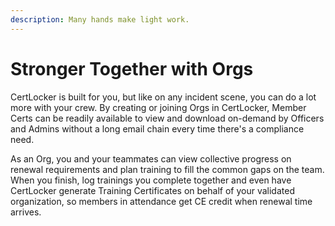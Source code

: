 ```yaml
---
description: Many hands make light work.
---
```


# Stronger Together with Orgs

CertLocker is built for you, but like on any incident scene, you can do a lot more with your crew. By creating or joining Orgs in CertLocker, Member Certs can be readily available to view and download on-demand by Officers and Admins without a long email chain every time there's a compliance need.

As an Org, you and your teammates can view collective progress on renewal requirements and plan training to fill the common gaps on the team. When you finish, log trainings you complete together and even have CertLocker generate Training Certificates on behalf of your validated organization, so members in attendance get CE credit when renewal time arrives.
